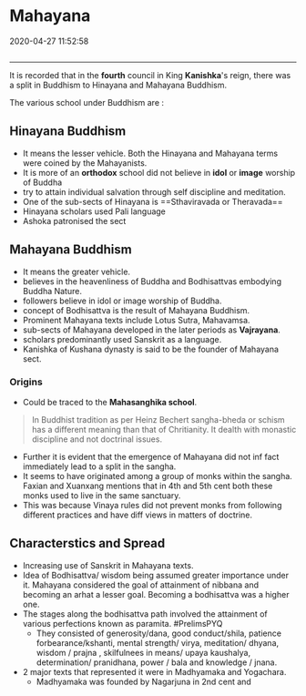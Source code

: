 # Mahayana

2020-04-27 11:52:58

```toc
```

---

It is recorded that in the **fourth** council in King **Kanishka**'s reign, there was a split in Buddhism to Hinayana and Mahayana Buddhism.

The various school under Buddhism are :

## Hinayana Buddhism

- It means the lesser vehicle. Both the Hinayana and Mahayana terms were coined by the Mahayanists.
- It is more of an **orthodox** school did not believe in **idol** or **image** worship of Buddha
- try to attain individual salvation through self discipline and meditation.
- One of the sub-sects of Hinayana is ==Sthaviravada or Theravada==
- Hinayana scholars used Pali language
- Ashoka patronised the sect

## Mahayana Buddhism

- It means the greater vehicle.
- believes in the heavenliness of Buddha and Bodhisattvas embodying Buddha Nature.
- followers believe in idol or image worship of Buddha.
- concept of Bodhisattva is the result of Mahayana Buddhism.
- Prominent Mahayana texts include Lotus Sutra, Mahavamsa.
- sub-sects of Mahayana developed in the later periods as **Vajrayana**.
- scholars predominantly used Sanskrit as a language.
- Kanishka of Kushana dynasty is said to be the founder of Mahayana sect.

### Origins

- Could be traced to the **Mahasanghika school**.

> In Buddhist tradition as per Heinz Bechert sangha-bheda or schism has a different meaning than that of Chritianity. It dealth with monastic discipline and not doctrinal issues.

- Further it is evident that the emergence of Mahayana did not inf fact immediately lead to a split in the sangha.
- It seems to have originated among a group of monks within the sangha. Faxian and Xuanxang mentions that in 4th and 5th cent both these monks used to live in the same sanctuary.
- This was because Vinaya rules did not prevent monks from following different practices and have diff views in matters of doctrine.

## Characterstics and Spread

- Increasing use of Sanskrit in Mahayana texts.
- Idea of Bodhisattva/ wisdom being assumed greater importance under it. Mahayana considered the goal of attainment of nibbana and becoming an arhat a lesser goal. Becoming a bodhisattva was a higher one.
- The stages along the bodhisattva path involved the attainment of various perfections known as paramita. #PrelimsPYQ
	- They consisted of generosity/dana, good conduct/shila, patience forbearance/kshanti, mental strength/ virya, meditation/ dhyana, wisdom / prajna , skilfulnees in means/ upaya kaushalya, determination/ pranidhana, power / bala and knowledge / jnana.
- 2 major texts that represented it were in Madhyamaka and Yogachara.
	- Madhyamaka was founded by Nagarjuna in 2nd cent and
